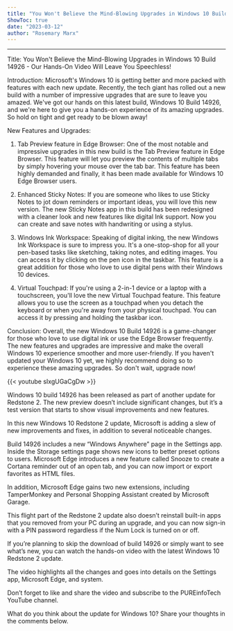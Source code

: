 ```yaml
---
title: "You Won't Believe the Mind-Blowing Upgrades in Windows 10 Build 14926 - Our Hands-On Video Will Leave You Speechless!"
ShowToc: true 
date: "2023-03-12"
author: "Rosemary Marx"
---
```

*****
Title: You Won't Believe the Mind-Blowing Upgrades in Windows 10 Build 14926 - Our Hands-On Video Will Leave You Speechless!

Introduction:
Microsoft's Windows 10 is getting better and more packed with features with each new update. Recently, the tech giant has rolled out a new build with a number of impressive upgrades that are sure to leave you amazed. We've got our hands on this latest build, Windows 10 Build 14926, and we're here to give you a hands-on experience of its amazing upgrades. So hold on tight and get ready to be blown away!

New Features and Upgrades:

1. Tab Preview feature in Edge Browser:
One of the most notable and impressive upgrades in this new build is the Tab Preview feature in Edge Browser. This feature will let you preview the contents of multiple tabs by simply hovering your mouse over the tab bar. This feature has been highly demanded and finally, it has been made available for Windows 10 Edge Browser users.

2. Enhanced Sticky Notes:
If you are someone who likes to use Sticky Notes to jot down reminders or important ideas, you will love this new version. The new Sticky Notes app in this build has been redesigned with a cleaner look and new features like digital Ink support. Now you can create and save notes with handwriting or using a stylus.

3. Windows Ink Workspace:
Speaking of digital inking, the new Windows Ink Workspace is sure to impress you. It's a one-stop-shop for all your pen-based tasks like sketching, taking notes, and editing images. You can access it by clicking on the pen icon in the taskbar. This feature is a great addition for those who love to use digital pens with their Windows 10 devices.

4. Virtual Touchpad:
If you're using a 2-in-1 device or a laptop with a touchscreen, you'll love the new Virtual Touchpad feature. This feature allows you to use the screen as a touchpad when you detach the keyboard or when you're away from your physical touchpad. You can access it by pressing and holding the taskbar icon.

Conclusion:
Overall, the new Windows 10 Build 14926 is a game-changer for those who love to use digital ink or use the Edge Browser frequently. The new features and upgrades are impressive and make the overall Windows 10 experience smoother and more user-friendly. If you haven't updated your Windows 10 yet, we highly recommend doing so to experience these amazing upgrades. So don't wait, upgrade now!

{{< youtube sIxgUGaCgDw >}} 



Windows 10 build 14926 has been released as part of another update for Redstone 2. The new preview doesn’t include significant changes, but it’s a test version that starts to show visual improvements and new features.
 
In this new Windows 10 Redstone 2 update, Microsoft is adding a slew of new improvements and fixes, in addition to several noticeable changes.
 
Build 14926 includes a new “Windows Anywhere” page in the Settings app. Inside the Storage settings page shows new icons to better preset options to users. Microsoft Edge introduces a new feature called Snooze to create a Cortana reminder out of an open tab, and you can now import or export favorites as HTML files.
 
In addition, Microsoft Edge gains two new extensions, including TamperMonkey and Personal Shopping Assistant created by Microsoft Garage.
 
This flight part of the Redstone 2 update also doesn’t reinstall built-in apps that you removed from your PC during an upgrade, and you can now sign-in with a PIN password regardless if the Num Lock is turned on or off.
 
If you’re planning to skip the download of build 14926 or simply want to see what’s new, you can watch the hands-on video with the latest Windows 10 Redstone 2 update.
 
The video highlights all the changes and goes into details on the Settings app, Microsoft Edge, and system.
 
Don’t forget to like and share the video and subscribe to the PUREinfoTech YouTube channel.
 
What do you think about the update for Windows 10? Share your thoughts in the comments below.




